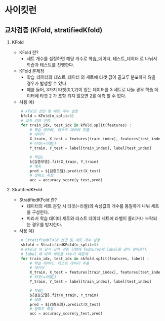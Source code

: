 # 사이킷런
## 교차검증 (KFold, stratifiedKfold)

1. KFold
    - KFold 란? 
        * 세트 개수를 설정하면 해당 개수로 학습_데이터, 테스트_데이터 로 나눠서 학습과 테스트를 진행한다.
    - KFold 문제점
        * 학습_데이터와 테스트_데이터 의 세트에 타겟 값이 골고루 분포하지 않을 경우가 발생할 수 있다
        * 예를 들어, 3가지 타겟(0,1,2)이 있는 데이터를 3 세트로 나눌 경우 학습 데이터에 타겟 2 가 포함 되지 않으면 2를 예측 할 수 없다.
    - 사용 예)
    ~~~python
        # kfold 선언 및 세트 개수 설정
        kfold = KFold(n_split=3)
        # 교차 검증 진행
        for train_idx, test_idx in kfold.split(features) : 
            # 학습 데이터, 테스트 데이터 추출
            # 데이터
            X_train, X_test = features[train_index], features[test_index]
            # 타겟(=라벨)
            Y_train, Y_test = label[train_index], label[test_index]

            # 학습
            ${검증모델}.fit(X_train, Y_train)
            # 예측
            pred = ${검증모델}.predict(X_test)
            # 정확도 측정
            acc = accuracy_score(y_test,pred)
    ~~~

2. StratifiedKFold
    - StratifiedKFold 란?
        * 데이터의 세트 분할 시 타겟(=라벨)의 속성값의 개수를 동일하게 나눠 세트를 구성한다.
        * 따라서 학습 데이터 세트와 테스트 데이터 세트에 라벨이 몰리거나 누락되는 경우를 방지한다.
    - 사용 예)
    ~~~ python
        # StratifiedKFold 선언 및 세트 개수 설정
        skfold = StratifiedKFold(n_split=3)
        # KFold 와 달리 교차 검증 진행에 features와 label을 같이 넣어준다.
        # label 에 따라 세트를 나누기 때문에
        for train_idx, test_idx in skfold.split(features, label) : 
            # 학습 데이터, 테스트 데이터 추출
            # 데이터
            X_train, X_test = features[train_index], features[test_index]
            # 타겟(=라벨)
            Y_train, Y_test = label[train_index], label[test_index]

            # 학습
            ${검증모델}.fit(X_train, Y_train)
            # 예측
            pred = ${검증모델}.predict(X_test)
            # 정확도 측정
            acc = accuracy_score(y_test,pred)
    ~~~